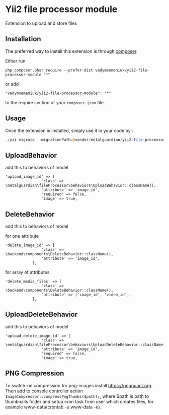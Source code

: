 Yii2 file processor module
==========================
Extension to upload and store files

Installation
------------

The preferred way to install this extension is through [composer](http://getcomposer.org/download/).

Either run

```
php composer.phar require --prefer-dist vadymsemeniuk/yii2-file-processor-module "*"
```

or add

```
"vadymsemeniuk/yii2-file-processor-module": "*"
```

to the require section of your `composer.json` file.


Usage
-----

Once the extension is installed, simply use it in your code by  :

```php
./yii migrate --migrationPath=@vendor/metalguardian/yii2-file-processor-module/src/migrations
```

UploadBehavior
--------------

add this to behaviors of model

```
'upload_image_id' => [
                'class' => \metalguardian\fileProcessor\behaviors\UploadBehavior::className(),
                'attribute' => 'image_id',
                'required' => false,
                'image' => true,
   ```

DeleteBehavior
--------------

add this to behaviors of model

for one attribute

```
'delete_image_id' => [
                'class' => \backend\components\DeleteBehavior::className(),
                'attribute' => 'image_id',
            ],
```

for array of attributes

```
'delete_media_files' => [
                'class' => \backend\components\DeleteBehavior::className(),
                'attribute' => ['image_id', 'video_id'],
            ],
```

UploadDeleteBehavior
--------------

add this to behaviors of model

```
'upload_delete_image_id' => [
                'class' => \metalguardian\fileProcessor\behaviors\UploadDeleteBehavior::className(),
                'attribute' => 'image_id',
                'required' => false,
                'image' => true,
   ```

PNG Compression
------------------

To switch-on compression for png-images install https://pngquant.org.
Then add to console controller action ```ImageCompressor::compressPngThumbs($path);```,
where $path is path to thumbnails folder and setup cron task from user which creates files,
for example www-data(crontab -u www-data -e).